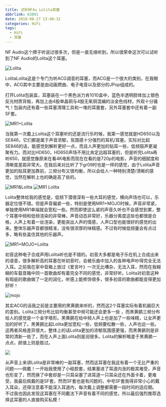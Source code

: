 ```yaml
---
title: 试听NF4u Lolita耳塞
abbrlink: 63891
date: 2018-08-27 13:40:32
categories: HiFi
tags:
  - HiFi
  - 耳塞
---
```

NF Audio这个牌子听说过很多次，但是一直无缘听到，所以很荣幸这次可以试听到了NF Audio的Lolita这个耳塞。

![Lolita](DSC01990.JPG)

LolitaLolita这是个专门为听ACG调音的耳塞，而ACG是一个很大的类别，在我眼中，ACG其中主要是由动画燃曲、电子电音以及部分的JPop组成的。

打开Lolita包装盒，耳塞装在一个黑色派力肯1010盒中，蓝色半透明腔体加上银色反光材质背板，再加上由4股单晶铜与4股无氧铜混编的淡金色线材，外观十分骚气！包装内还有着一些耳塞清理工具和一堆的耳塞套，另外耳塞套中还有着一副SF套。

![MR1+Lolita](DSC01991.JPG)

当我第一次戴上Lolita这个耳塞听的还是流行乐时候，我第一感觉就是HD650以及SE846，它们都是属于声音浓郁，氛围感十分强烈的耳机/耳塞。实际对比起SE846的话，能感觉到解析更好一点，而且人声更加的贴耳一些，低频鼓声更凝聚有力。而对比HD650，HD650声场不用比肯定远超耳塞的，但是听完Lolita再听650，就感觉像原来在看4K电影而现在在看的是720p的电影，声音的细腻度和清晰度差距非常大。在我后来对比听了下gr09时也是一样的感觉，由于Lolita声音更加的贴耳更加靠前，三频分布又很均衡，所以会给人一种特别清楚/清晰的感觉，当然在解析上也的确是高了些的。

![MR1&Lolita](DSC01992.JPG)
![MR1 Lolita](DSC01993.JPG)

Lolita整体给我的感觉是，低频下潜很深有一些大耳的感觉，横向声场也可以，乐器定位很不错。但是声音偏紧一些，特别是使用MR1+MOJO时候，声音非常紧，单独使用MR1单端就会宽松一些。然而即使这么紧的声音久听也不会感觉到累，整个耳塞中频和低频渲染的非常棒，声音动态非常好，乐器分离度这些也都很是合格，人声上有着一丝渲染，更能突出人声的情感，人声口型也能很好的感觉的出来。整体乐器声音都很精准，没有很浓厚的味精感。不过有时候低频量会有点过多，略有些盖住其他的乐器声。

![MR1+MOJO+Lolita](DSC01997.JPG)

初音这种电子合成声用Lolita听也是不错的。初音大多都是电子乐在机上合成出来的语音，很多解析高的耳塞在听初音时，会被乐曲中加入的各种电声吵得完全无法入耳。之前我在家中音箱上放过《爱言叶》一次无比嘈杂，无法入耳，然而在我糊糊的车载音箱中同一首歌曲却有着完全不同的感觉，非常好听。Lolita对初音这种有瑕疵的歌曲做了一定的润化，听感上能修饰很多，很多初音的歌曲都能变得更加好听！

![mojo](DSC02003.JPG)

其实ACG的话我之前是主要用的黑黄鹂来听的，然而这2个耳塞实际有着机器巨大的差别。Lolita三频分布比较均衡甚至中频可能还会更多一些
，而黑黄鹂三频分布给人的感觉是一个金字塔形。黑黄鹂在给中频人声上也是加了一些味精，让女声更加的好听了。黑黄鹂比起Lolita更加宽松一些，低频要松散一些，人声也远一些。这两者风格差异很大，整体上的话Lolita更加的浓郁氛围感更强，而黑黄鹂则是非常的清新一些了，而在人声上面Lolita则是润很多。Lolita的解析略差于黑黄鹂一点点，颜值上则是胜过。

![](DSC02006.JPG)

从声音上来讲Lolita是非常棒的一副耳塞，然而这耳塞在我这有着一个无比严重的问题——佩戴！一开始我使用了小硅胶套，结果塞进了耳道内涨的极其难受，声音也形变了，然而换了中套却是一只耳朵塞了进耳道一只耳朵还在外面卡着，更难受，我最后佩戴的是SF套，然而SF套也是有问题的，中号SF套我得非常小心的戴入耳朵，还得注意着不能深入耳道内，每次戴上调整都需要一段时间的适应期。
不过我也因此发现这耳塞在不同戴法下声音有着不同的感觉，所以最后强烈推荐选择这耳塞的人直接购买私模！
